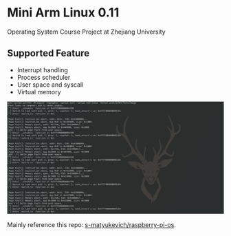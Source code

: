 # Mini Arm Linux 0.11

Operating System Course Project at Zhejiang University

## Supported Feature

- Interrupt handling
- Process scheduler
- User space and syscall
- Virtual memory

![](./img/example.png)

Mainly reference this repo: [s-matyukevich/raspberry-pi-os](https://github.com/s-matyukevich/raspberry-pi-os).

